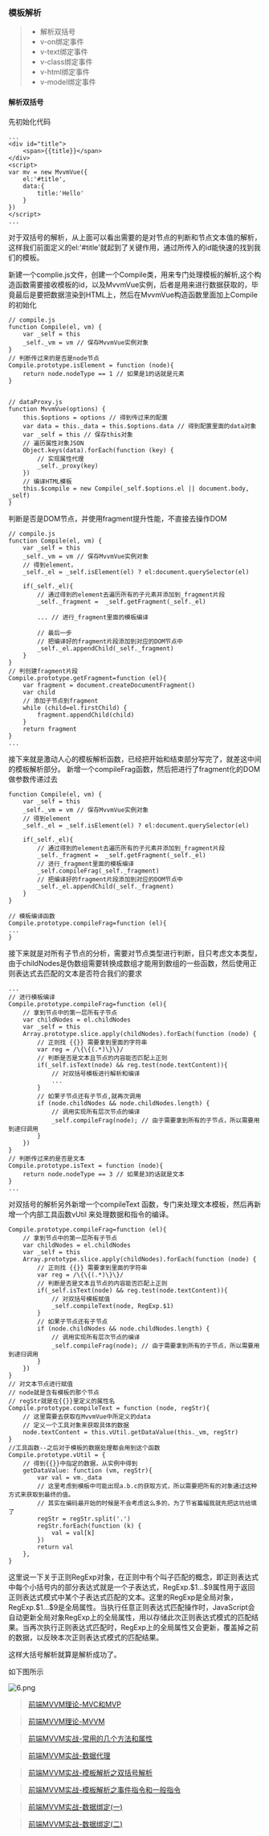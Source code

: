 ### 模板解析 
> * 解析双括号   
> * v-on绑定事件   
> * v-text绑定事件   
> * v-class绑定事件   
> * v-html绑定事件  
> * v-model绑定事件 

#### 解析双括号 

先初始化代码

~~~
...
<div id="title">
    <span>{{title}}</span>
</div>
<script>
var mv = new MvvmVue({
    el:'#title',
    data:{
        title:'Hello'
    }
})
</script>
...
~~~

对于双括号的解析，从上面可以看出需要的是对节点的判断和节点文本值的解析，这样我们前面定义的el:'#title'就起到了关键作用，通过所传入的id能快速的找到我们的模板。

新建一个complie.js文件，创建一个Compile类，用来专门处理模板的解析,这个构造函数需要接收模板的id，以及MvvmVue实例，后者是用来进行数据获取的，毕竟最后是要把数据渲染到HTML上，然后在MvvmVue构造函数里面加上Compile的初始化

~~~
// compile.js
function Compile(el, vm) {
    var _self = this
    _self._vm = vm // 保存MvvmVue实例对象
}
// 判断传过来的是否是node节点
Compile.prototype.isElement = function (node){
    return node.nodeType == 1 // 如果是1的话就是元素
}


// dataProxy.js
function MvvmVue(options) {
    this.$options = options // 得到传过来的配置
    var data = this._data = this.$options.data // 得到配置里面的data对象
    var _self = this // 保存this对象
    // 遍历属性对象JSON
    Object.keys(data).forEach(function (key) {
        // 实现属性代理
        _self._proxy(key)
    })
    // 编译HTML模板
    this.$compile = new Compile(_self.$options.el || document.body, _self)
}
~~~

判断是否是DOM节点，并使用fragment提升性能，不直接去操作DOM

~~~
// compile.js
function Compile(el, vm) {
    var _self = this
    _self._vm = vm // 保存MvvmVue实例对象
    // 得到element，
    _self._el = _self.isElement(el) ? el:document.querySelector(el)

    if(_self._el){
        // 通过得到的element去遍历所有的子元素并添加到_fragment片段
        _self._fragment =  _self.getFragment(_self._el)
        
        ... // 进行_fragment里面的模板编译
        
        // 最后一步
        // 把编译好的fragment片段添加到对应的DOM节点中
        _self._el.appendChild(_self._fragment)
    }
}
// 判创建fragment片段
Compile.prototype.getFragment=function (el){
    var fragment = document.createDocumentFragment()
    var child
    // 添加子节点到fragment
    while (child=el.firstChild) {
        fragment.appendChild(child)
    }
    return fragment
}
...

~~~

接下来就是激动人心的模板解析函数，已经把开始和结束部分写完了，就差这中间的模板解析部分。
新增一个compileFrag函数，然后把进行了fragment化的DOM做参数传递过去

~~~
function Compile(el, vm) {
    var _self = this
    _self._vm = vm // 保存MvvmVue实例对象
    // 得到element
    _self._el = _self.isElement(el) ? el:document.querySelector(el)

    if(_self._el){
        // 通过得到的element去遍历所有的子元素并添加到_fragment片段
        _self._fragment =  _self.getFragment(_self._el)
        // 进行_fragment里面的模板编译
        _self.compileFrag(_self._fragment)
        // 把编译好的fragment片段添加到对应的DOM节点中
        _self._el.appendChild(_self._fragment)
    }
}

// 模板编译函数
Compile.prototype.compileFrag=function (el){
...
}
~~~

接下来就是对所有子节点的分析，需要对节点类型进行判断，目只考虑文本类型，由于childNodes是伪数组需要转换成数组才能用到数组的一些函数，然后使用正则表达式去匹配的文本是否符合我们的要求

~~~
...
// 进行模板编译
Compile.prototype.compileFrag=function (el){
    // 拿到节点中的第一层所有子节点
    var childNodes = el.childNodes
    var _self = this
    Array.prototype.slice.apply(childNodes).forEach(function (node) {
        // 正则找 {{}} 需要拿到里面的字符串
        var reg = /\{\{(.*)\}\}/
        // 判断是否是文本且节点的内容能否匹配上正则
        if(_self.isText(node) && reg.test(node.textContent)){ 
            // 对双括号模板进行解析和编译
            ...
        }
        // 如果子节点还有子节点,就再次调用
        if (node.childNodes && node.childNodes.length) {
            // 调用实现所有层次节点的编译
            _self.compileFrag(node); // 由于需要拿到所有的子节点，所以需要用到递归调用
        }
    })
}
// 判断传过来的是否是文本
Compile.prototype.isText = function (node){
    return node.nodeType == 3 // 如果是3的话就是文本
}
...
~~~
对双括号的解析另外新增一个compileText 函数，专门来处理文本模板，然后再新增一个内部工具函数vUtil 来处理数据和指令的编译。

~~~
Compile.prototype.compileFrag=function (el){
    // 拿到节点中的第一层所有子节点
    var childNodes = el.childNodes
    var _self = this
    Array.prototype.slice.apply(childNodes).forEach(function (node) {
        // 正则找 {{}} 需要拿到里面的字符串
        var reg = /\{\{(.*)\}\}/
        // 判断是否是文本且节点的内容能否匹配上正则
        if(_self.isText(node) && reg.test(node.textContent)){ 
            // 对双括号模板赋值
            _self.compileText(node, RegExp.$1)
        }
        // 如果子节点还有子节点
        if (node.childNodes && node.childNodes.length) {
            // 调用实现所有层次节点的编译
            _self.compileFrag(node); // 由于需要拿到所有的子节点，所以需要用到递归调用
        }
    })
}
// 对文本节点进行赋值
// node就是含有模板的那个节点
// regStr就是在{{}}里定义的属性名
Compile.prototype.compileText = function (node, regStr){
    // 这里需要去获取在MvvmVue中所定义的data
    // 定义一个工具对象来获取具体的数据
    node.textContent = this.vUtil.getDataValue(this._vm, regStr)
}
//工具函数--之后对于模板的数据处理都会用到这个函数
Compile.prototype.vUtil = {
    // 得到{{}}中指定的数据，从实例中得到
    getDataValue: function (vm, regStr){
        var val = vm._data
        // 这里考虑到模板中可能出现a.b.c的获取方式，所以需要把所有的对象通过这种方式来获取到最终的值。
        // 其实在编码最开始的时候是不会考虑这么多的，为了节省篇幅我就先把这坑给填了
        regStr = regStr.split('.')
        regStr.forEach(function (k) {
            val = val[k]
        })
        return val
    },
}
~~~

这里说一下关于正则RegExp对象，在正则中有个叫子匹配的概念，即正则表达式中每个小括号内的部分表达式就是一个子表达式，RegExp.\$1...\$9属性用于返回正则表达式模式中某个子表达式匹配的文本。这里的RegExp是全局对象，RegExp.\$1...\$9是全局属性。当执行任意正则表达式匹配操作时，JavaScript会自动更新全局对象RegExp上的全局属性，用以存储此次正则表达式模式的匹配结果。当再次执行正则表达式匹配时，RegExp上的全局属性又会更新，覆盖掉之前的数据，以反映本次正则表达式模式的匹配结果。

这样大括号解析就算是解析成功了。

如下图所示

![6.png](https://upload-images.jianshu.io/upload_images/13892139-893f3e73d7d6ea2e.png?imageMogr2/auto-orient/strip%7CimageView2/2/w/1240)




> [前端MVVM理论-MVC和MVP](https://www.jianshu.com/p/e2ac3260c767)

> [前端MVVM理论-MVVM](https://www.jianshu.com/p/7088249276de)

> [前端MVVM实战-常用的几个方法和属性](https://www.jianshu.com/p/ca9404cf2f9b)

> [前端MVVM实战-数据代理](https://www.jianshu.com/p/56f859da7a7d)

> [前端MVVM实战-模板解析之双括号解析](https://www.jianshu.com/p/160c989e73c1)

> [前端MVVM实战-模板解析之事件指令和一般指令](https://www.jianshu.com/p/faff382af115)

> [前端MVVM实战-数据绑定(一)](https://www.jianshu.com/p/3bf0b4d76611)

> [前端MVVM实战-数据绑定(二)](https://www.jianshu.com/p/21592a132f67)
